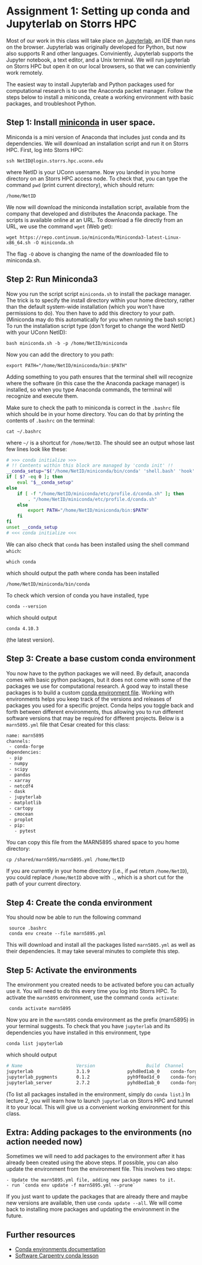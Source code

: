 # Assignment 1: Setting up conda and Jupyterlab on Storrs HPC


Most of our work in this class will take place on
[Jupyterlab](https://jupyterlab.readthedocs.io/en/stable/), an IDE than runs on
the browser. Jupyterlab was originally developed for Python, but now also
supports R and other languages. Conviniently, Jupyterlab supports the Jupyter
notebook, a text editor, and a Unix terminal. We will run jupyterlab on Storrs HPC
but open it on our local browsers, so that we can conviniently work remotely.

The easiest way to install Jupyterlab and Python packages used for
computational research is to use the Anaconda packet manager. Follow the steps below to
install a miniconda, create a working environment with basic packages, and
troubleshoot Python.

## Step 1: Install [miniconda](https://docs.conda.io/en/latest/miniconda.html) in user space.

Miniconda is a mini version of Anaconda that includes just conda and its dependencies. We will download an
installation script and run it on Storrs HPC. First, log into Storrs HPC:

    ssh NetID@login.storrs.hpc.uconn.edu

where NetID is your UConn username. Now you landed in you home directory on an Storrs HPC access node. To check
that, you can type the command `pwd` (print current directory), which should return:

    /home/NetID

We now will download the miniconda installation script, available from the company that developed
and distributes the Anaconda package. The scripts is available online at an URL. To download a file
directly from an URL, we use the command `wget` (Web get):

    wget https://repo.continuum.io/miniconda/Miniconda3-latest-Linux-x86_64.sh -O miniconda.sh

The flag `-O` above is changing the name of the downloaded file to miniconda.sh.

## Step 2: Run Miniconda3

Now you run the script script `miniconda.sh` to install the package manager. The trick is to specify the install directory within your home directory, rather than the default system-wide installation (which you won't have permissions to do). You then have to add this directory to your path. (Miniconda may do this automatically for you when running the bash script.) To run the installation script type (don't forget to change the word NetID with your UConn NetID):

    bash miniconda.sh -b -p /home/NetID/miniconda

Now you can add the directory to you path:

    export PATH="/home/NetID/miniconda/bin:$PATH"

Adding something to you path ensures that the terminal shell will recognize where the software (in this case the the Anaconda package manager) is installed, so when you type Anaconda commands, the terminal will recognize and execute them.

Make sure to check the path to miniconda is correct in the `.bashrc` file which should be in your home directory. You can do that by printing the contents of `.bashrc` on the terminal:

    cat ~/.bashrc

where `~/` is a shortcut for `/home/NetID`. The should see an output whose last few lines look like these:

```Bash
# >>> conda initialize >>>
# !! Contents within this block are managed by 'conda init' !!
__conda_setup="$('/home/NetID/miniconda/bin/conda' 'shell.bash' 'hook' 2> /dev/null)"
if [ $? -eq 0 ]; then
    eval "$__conda_setup"
else
    if [ -f "/home/NetID/miniconda/etc/profile.d/conda.sh" ]; then
        . "/home/NetID/miniconda/etc/profile.d/conda.sh"
    else
        export PATH="/home/NetID/miniconda/bin:$PATH"
    fi
fi
unset __conda_setup
# <<< conda initialize <<<
```

We can also check that `conda` has been installed using the shell command `which`:

    which conda

which should output the path where conda has been installed

    /home/NetID/miniconda/bin/conda

To check which version of conda you have installed, type

    conda --version

which should output

    conda 4.10.3

(the latest version).


## Step 3: Create a base custom conda environment
You now have to the python packages we will need. By default, anaconda comes with basic
python packages, but it does not come with some of the packages we use for computational research. A good way to install these packages is to build a custom [conda environment file](https://docs.conda.io/projects/conda/en/latest/user-guide/tasks/manage-environments.html#creating-an-environment-from-an-environment-yml-file). Working with environments helps you keep track of the versions and releases of packages you used for a specific project. Conda helps you toggle back and forth between different environments, thus allowing you to run different software versions that may be required for different projects.  Below is a `marn5895.yml` file that Cesar created for this class:

```BASH
name: marn5895
channels:
 - conda-forge
dependencies:
 - pip
 - numpy
 - scipy
 - pandas
 - xarray
 - netcdf4
 - dask
 - jupyterlab
 - matplotlib
 - cartopy
 - cmocean
 - proplot
 - pip:
   - pytest
```

You can copy this file from the MARN5895 shared space to you home directory:

    cp /shared/marn5895/marn5895.yml /home/NetID

If you are currently in your home directory (i.e., if `pwd` return `/home/NetID`), you could
replace `/home/NetID` above with `.`, which is a short cut for the path of your current directory.

## Step 4: Create the conda environment

You should now be able to run the following command

     source .bashrc
     conda env create --file marn5895.yml

This will download and install all the packages listed `marn5805.yml` as well as their dependencies. It may take several minutes to complete this step.

## Step 5: Activate the environments

The environment you created needs to be activated before you can actually use it. You will need to do this every time
you log into Storrs HPC. To activate the `marn5895` environment, use the command `conda activate`:

     conda activate marn5895

Now you are in the `marn5895` conda environment as the prefix (marn5895) in your terminal suggests. To check that you have
`jupyterlab` and its dependencies you have installed in this environment, type

    conda list jupyterlab

which should output
```BASH
# Name                    Version                   Build  Channel
jupyterlab                3.1.9              pyhd8ed1ab_0    conda-forge
jupyterlab_pygments       0.1.2              pyh9f0ad1d_0    conda-forge
jupyterlab_server         2.7.2              pyhd8ed1ab_0    conda-forge
```
(To list all packages installed in the environment, simply do `conda list`.) In lecture 2, you will learn how to launch `jupyterlab`
on Storrs HPC and tunnel it to your local. This will give us a convenient working environment for this class.


## Extra: Adding packages to the environments (no action needed now)

Sometimes we will need to add packages to the environment after it has already been created using the above steps. If possible, you can also update the environment from the environment file. This involves two steps:

    - Update the marn5895.yml file, adding new package names to it.
    - run `conda env update -f marn5895.yml --prune`

If you just want to update the packages that are already there and maybe new versions are available, then use `conda update --all`. We will come back to installing more packages and updating the environment in the future.

## Further resources

  - [Conda environments documentation](https://conda.io/projects/conda/en/latest/user-guide/tasks/manage-environments.html#activating-an-environment)
  - [Software Carpentry conda lesson](https://carpentries-incubator.github.io/introduction-to-conda-for-data-scientists/setup/)
